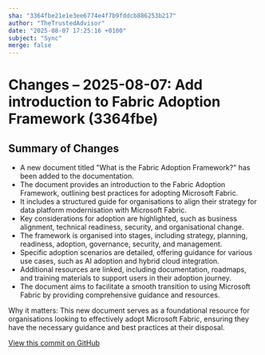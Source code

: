 ```yaml
---
sha: "3364fbe21e1e3ee6774e4f7b9fddcb886253b217"
author: "TheTrustedAdvisor"
date: "2025-08-07 17:25:16 +0100"
subject: "Sync"
merge: false
---
```


# Changes – 2025-08-07: Add introduction to Fabric Adoption Framework (3364fbe)

## Summary of Changes

- A new document titled "What is the Fabric Adoption Framework?" has been added to the documentation.
- The document provides an introduction to the Fabric Adoption Framework, outlining best practices for adopting Microsoft Fabric.
- It includes a structured guide for organisations to align their strategy for data platform modernisation with Microsoft Fabric.
- Key considerations for adoption are highlighted, such as business alignment, technical readiness, security, and organisational change.
- The framework is organised into stages, including strategy, planning, readiness, adoption, governance, security, and management.
- Specific adoption scenarios are detailed, offering guidance for various use cases, such as AI adoption and hybrid cloud integration.
- Additional resources are linked, including documentation, roadmaps, and training materials to support users in their adoption journey.
- The document aims to facilitate a smooth transition to using Microsoft Fabric by providing comprehensive guidance and resources.

Why it matters: This new document serves as a foundational resource for organisations looking to effectively adopt Microsoft Fabric, ensuring they have the necessary guidance and best practices at their disposal.

[View this commit on GitHub](https://github.com/TheTrustedAdvisor/FabricAdoptionFramework/commit/3364fbe21e1e3ee6774e4f7b9fddcb886253b217)
